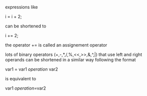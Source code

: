 expressions like

i = i + 2;


can be shortened to 

i += 2;

the operator += is called an assignement operator

lots of binary operators (+,-,\*,/,%,<<,>>,&,^,|) that use left and right operands can be shortened in a similar way following the format

var1 = var1 *operation* var2

is equivalent to

var1 *operation*=var2



